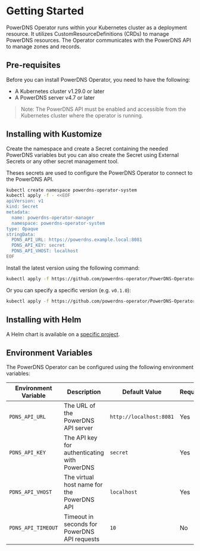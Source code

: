 # Getting Started

PowerDNS Operator runs within your Kubernetes cluster as a deployment resource. It utilizes CustomResourceDefinitions (CRDs) to manage PowerDNS resources. The Operator communicates with the PowerDNS API to manage zones and records.

## Pre-requisites

Before you can install PowerDNS Operator, you need to have the following:

* A Kubernetes cluster v1.29.0 or later
* A PowerDNS server v4.7 or later

> Note: The PowerDNS API must be enabled and accessible from the Kubernetes cluster where the operator is running.

## Installing with Kustomize

Create the namespace and create a Secret containing the needed PowerDNS variables but you can also create the Secret using External Secrets or any other secret management tool.

Theses secrets are used to configure the PowerDNS Operator to connect to the PowerDNS API.

```bash
kubectl create namespace powerdns-operator-system
kubectl apply -f - <<EOF
apiVersion: v1
kind: Secret
metadata:
  name: powerdns-operator-manager
  namespace: powerdns-operator-system
type: Opaque
stringData:
  PDNS_API_URL: https://powerdns.example.local:8081
  PDNS_API_KEY: secret
  PDNS_API_VHOST: localhost
EOF
```

Install the latest version using the following command:

```bash
kubectl apply -f https://github.com/powerdns-operator/PowerDNS-Operator/releases/latest/download/bundle.yaml
```

Or you can specify a specific version (e.g. `v0.1.0`):

```bash
kubectl apply -f https://github.com/powerdns-operator/PowerDNS-Operator/releases/download/v0.1.0/bundle.yaml
```

## Installing with Helm

A Helm chart is available on a [specific project](https://github.com/powerdns-operator/PowerDNS-Operator-helm-chart).

## Environment Variables

The PowerDNS Operator can be configured using the following environment variables:

| Environment Variable | Description | Default Value | Required |
|---------------------|-------------|---------------|----------|
| `PDNS_API_URL` | The URL of the PowerDNS API server | `http://localhost:8081` | Yes |
| `PDNS_API_KEY` | The API key for authenticating with PowerDNS | `secret` | Yes |
| `PDNS_API_VHOST` | The virtual host name for the PowerDNS API | `localhost` | Yes |
| `PDNS_API_TIMEOUT` | Timeout in seconds for PowerDNS API requests | `10` | No |
